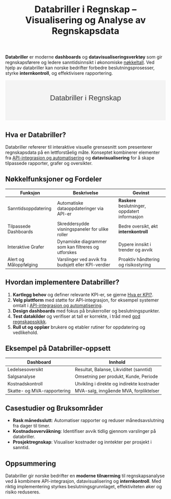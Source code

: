 ﻿---
title: "Databriller i Regnskap – Visualisering og Analyse av Regnskapsdata"
seoTitle: "Databriller i Regnskap “ Visualisering og Analyse av Regnskapsdata"
meta_description: '**Databriller** er moderne **dashboards** og **datavisualiseringsverktøy** som gir regnskapsførere og ledere sanntidsinnsikt i økonomiske [nøkkeltall](/blog...'
slug: databriller
type: blog
layout: pages/single
---

**Databriller** er moderne **dashboards** og **datavisualiseringsverktøy** som gir regnskapsførere og ledere sanntidsinnsikt i økonomiske [nøkkeltall](/blogs/regnskap/hva-er-nokkeltall "Hva er Nøkkeltall? Komplett Guide til Finansielle Nøkkeltall i Regnskap"). Ved hjelp av databriller kan norske bedrifter forbedre beslutningsprosesser, styrke **internkontroll**, og effektivisere rapportering.

![Databriller i Regnskap](databriller-image.svg)

## Hva er Databriller?

Databriller refererer til interaktive visuelle grensesnitt som presenterer regnskapsdata på en lettforståelig måte. Konseptet kombinerer elementer fra [API-integrasjon og automatisering](/blogs/regnskap/api-integrasjon-automatisering-regnskap "API-integrasjon og Automatisering i Regnskap") og **datavisualisering** for å skape tilpassede rapporter, grafer og oversikter.

## Nøkkelfunksjoner og Fordeler

| **Funksjon**          | **Beskrivelse**                                                | **Gevinst**                                      |
|-----------------------|----------------------------------------------------------------|--------------------------------------------------|
| Sanntidsoppdatering   | Automatiske dataoppdateringer via API-er                       | **Raskere** beslutninger, oppdatert informasjon |
| Tilpassede Dashboards | Skreddersydde visningspaneler for ulike roller                | Bedre oversikt, økt **internkontroll**           |
| Interaktive Grafer    | Dynamiske diagrammer som kan filtreres og utforskes           | Dypere innsikt i trender og avvik               |
| Alert og Måloppfølging| Varslinger ved avvik fra budsjett eller KPI-verdier           | Proaktiv håndtering og risikostyring            |

## Hvordan implementere Databriller?

1. **Kartlegg behov** og definer relevante KPI-er, se gjerne [Hva er KPI?](/blogs/regnskap/hva-er-kpi "Hva er KPI? Guide til Nøkkeltall og KPI-er").
2. **Velg plattform** med støtte for API-integrasjon, for eksempel systemer omtalt i [API-integrasjon og automatisering](/blogs/regnskap/api-integrasjon-automatisering-regnskap "API-integrasjon og Automatisering i Regnskap").
3. **Design dashboards** med fokus på brukerroller og beslutningspunkter.
4. **Test datakilder** og verifiser at tall er korrekte, i tråd med [god regnskapsskikk](/blogs/regnskap/god-regnskapsskikk "God Regnskapsskikk").
5. **Rull ut og opplær** brukere og etabler rutiner for oppdatering og vedlikehold.

## Eksempel på Databriller-oppsett

| **Dashboard**              | **Innhold**                               |
|----------------------------|-------------------------------------------|
| Ledelsesoversikt           | Resultat, Balanse, Likviditet (sanntid)   |
| Salgsanalyse               | Omsetning per produkt, Kunde, Periode     |
| Kostnadskontroll           | Utvikling i direkte og indirekte kostnader|
| Skatte- og MVA-rapportering| MVA-salg, inngående MVA, forpliktelser    |

## Casestudier og Bruksområder

* **Rask månedsslutt**: Automatiser rapporter og reduser månedsavslutning fra dager til timer.
* **Kostnadsovervåkning**: Identifiser avvik tidlig gjennom varslinger på databriller.
* **Prosjektregnskap**: Visualiser kostnader og inntekter per prosjekt i sanntid.

## Oppsummering

Databriller gir norske bedrifter en **moderne tilnærming** til regnskapsanalyse ved å kombinere API-integrasjon, datavisualisering og **internkontroll**. Med riktig implementering styrkes beslutningsgrunnlaget, effektiviteten øker og risiko reduseres.











